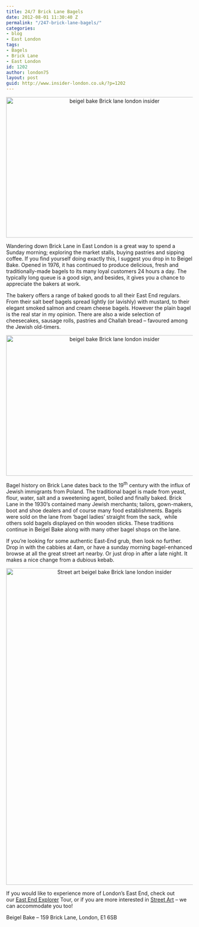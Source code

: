 ```yaml
---
title: 24/7 Brick Lane Bagels
date: 2012-08-01 11:30:40 Z
permalink: "/247-brick-lane-bagels/"
categories:
- blog
- East London
tags:
- Bagels
- Brick Lane
- East London
id: 1202
author: london75
layout: post
guid: http://www.insider-london.co.uk/?p=1202
---
```


<p style="text-align: center">
  <a href="http://www.insider-london.co.uk/wp-content/uploads/2012/08/beigel-bake.jpg"><img class="size-full wp-image-1212 aligncenter" src="http://www.insider-london.co.uk/wp-content/uploads/2012/08/beigel-bake.jpg" alt="beigel bake Brick lane london insider" width="569" height="379" /></a>
</p>

Wandering down Brick Lane in East London is a great way to spend a Sunday morning; exploring the market stalls, buying pastries and sipping coffee. If you find yourself doing exactly this, I suggest you drop in to Beigel Bake. Opened in 1976, it has continued to produce delicious, fresh and traditionally-made bagels to its many loyal customers 24 hours a day. The typically long queue is a good sign, and besides, it gives you a chance to appreciate the bakers at work.

The bakery offers a range of baked goods to all their East End regulars. From their salt beef bagels spread lightly (or lavishly) with mustard, to their elegant smoked salmon and cream cheese bagels. However the plain bagel is the real star in my opinion. There are also a wide selection of cheesecakes, sausage rolls, pastries and Challah bread &#8211; favoured among the Jewish old-timers.

<p style="text-align: center">
  <a href="http://www.insider-london.co.uk/wp-content/uploads/2012/08/bagel.jpg"><img class="size-full wp-image-1213 aligncenter" src="http://www.insider-london.co.uk/wp-content/uploads/2012/08/bagel.jpg" alt="beigel bake Brick lane london insider" width="569" height="379" /></a>
</p>

Bagel history on Brick Lane dates back to the 19<sup>th</sup> century with the influx of Jewish immigrants from Poland. The traditional bagel is made from yeast, flour, water, salt and a sweetening agent, boiled and finally baked. Brick Lane in the 1930’s contained many Jewish merchants; tailors, gown-makers, boot and shoe dealers and of course many food establishments. Bagels were sold on the lane from ‘bagel ladies’ straight from the sack,  while others sold bagels displayed on thin wooden sticks. These traditions continue in Beigel Bake along with many other bagel shops on the lane.

If you&#8217;re looking for some authentic East-End grub, then look no further. Drop in with the cabbies at 4am, or have a sunday morning bagel-enhanced browse at all the great street art nearby. Or just drop in after a late night. It makes a nice change from a dubious kebab.

<p style="text-align: center">
  <a href="http://www.insider-london.co.uk/wp-content/uploads/2012/08/bagel-post-1.jpg"><img class="aligncenter size-full wp-image-1214" src="http://www.insider-london.co.uk/wp-content/uploads/2012/08/bagel-post-1.jpg" alt="Street art beigel bake Brick lane london insider" width="569" height="854" /></a>
</p>

If you would like to experience more of London&#8217;s East End, check out our [East End Explorer](http://insidertrends.squarespace.com/east-london-tour-east-end-tour/) Tour, or if you are more interested in [Street Art](http://insidertrends.squarespace.com/street_art_london_walks_banksy/) &#8211; we can accommodate you too!

Beigel Bake &#8211; 159 Brick Lane, London, E1 6SB
